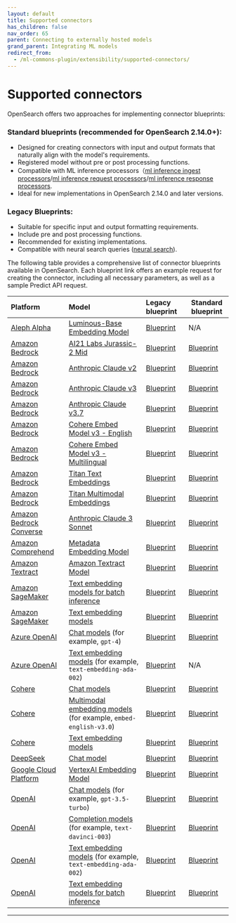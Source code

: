 ```yaml
---
layout: default
title: Supported connectors
has_children: false
nav_order: 65
parent: Connecting to externally hosted models
grand_parent: Integrating ML models
redirect_from:
  - /ml-commons-plugin/extensibility/supported-connectors/
---
```


# Supported connectors

OpenSearch offers two approaches for implementing connector blueprints:

### Standard blueprints (recommended for OpenSearch 2.14.0+):

- Designed for creating connectors with input and output formats that naturally align with the model's requirements.
- Registered model without pre or post processing functions.
- Compatible with ML inference processors（[ml inference ingest processors]({{site.url}}{{site.baseurl}}/api-reference/ingest-apis/processors/ml-inference/)/[ml inference request processors]({{site.url}}{{site.baseurl}}/search-plugins/search-pipelines/ml-inference-search-request)/[ml inference response processors]({{site.url}}{{site.baseurl}}/search-plugins/search-pipelines/ml-inference-search-response).
- Ideal for new implementations in OpenSearch 2.14.0 and later versions.

### Legacy Blueprints:

- Suitable for specific input and output formatting requirements.
- Include pre and post processing functions.
- Recommended for existing implementations.
- Compatible with neural search queries ([neural search]({{site.url}}{{site.baseurl}}/neural-search-plugin/index/)).

The following table provides a comprehensive list of connector blueprints available in OpenSearch. Each blueprint link offers an example request for creating the connector, including all necessary parameters, as well as a sample Predict API request.

| Platform                                                                                                     | Model                                                                                                                                                                   | Legacy blueprint                                                                                                                                                             | Standard blueprint                                                                                                                                                                                       |
|:-------------------------------------------------------------------------------------------------------------|:------------------------------------------------------------------------------------------------------------------------------------------------------------------------|:-----------------------------------------------------------------------------------------------------------------------------------------------------------------------------|----------------------------------------------------------------------------------------------------------------------------------------------------------------------------------------------------------|
| [Aleph Alpha](https://aleph-alpha.com/)                                                                      | [Luminous-Base Embedding Model](https://docs.aleph-alpha.com/api/semantic-embed/)                                                                                       | [Blueprint](https://github.com/opensearch-project/ml-commons/blob/2.x/docs/remote_inference_blueprints/aleph_alpha_connector_luminous_base_embedding_blueprint.md)           | N/A                                                                                                                                                                                                      |
| [Amazon Bedrock](https://aws.amazon.com/bedrock/)                                                            | [AI21 Labs Jurassic-2 Mid](https://aws.amazon.com/bedrock/jurassic/)                                                                                                    | [Blueprint](https://github.com/opensearch-project/ml-commons/blob/2.x/docs/remote_inference_blueprints/bedrock_connector_ai21labs_jurassic_blueprint.md)                     | [Blueprint](https://github.com/opensearch-project/ml-commons/blob/2.x/docs/remote_inference_blueprints/bedrock_connector_ai21labs_jurassic_blueprint.md)                                                 |
| [Amazon Bedrock](https://aws.amazon.com/bedrock/)                                                            | [Anthropic Claude v2](https://aws.amazon.com/bedrock/claude/)                                                                                                           | [Blueprint](https://github.com/opensearch-project/ml-commons/blob/2.x/docs/remote_inference_blueprints/bedrock_connector_anthropic_claude_blueprint.md)                      | [Blueprint](https://github.com/opensearch-project/ml-commons/blob/2.x/docs/remote_inference_blueprints/bedrock_connector_anthropic_claude_blueprint.md)                                                  |
| [Amazon Bedrock](https://aws.amazon.com/bedrock/)                                                            | [Anthropic Claude v3](https://aws.amazon.com/bedrock/claude/)                                                                                                           | [Blueprint](https://github.com/opensearch-project/ml-commons/blob/main/docs/remote_inference_blueprints/bedrock_connector_anthropic_claude3_blueprint.md)                    | [Blueprint](https://github.com/opensearch-project/ml-commons/blob/main/docs/remote_inference_blueprints/bedrock_connector_anthropic_claude3_blueprint.md)                                                |
| [Amazon Bedrock](https://aws.amazon.com/bedrock/)                                                            | [Anthropic Claude v3.7](https://aws.amazon.com/bedrock/claude/)                                                                                                         | [Blueprint](https://github.com/opensearch-project/ml-commons/blob/main/docs/remote_inference_blueprints/bedrock_connector_anthropic_claude3.7_blueprint.md)                  | [Blueprint](https://github.com/opensearch-project/ml-commons/blob/main/docs/remote_inference_blueprints/bedrock_connector_anthropic_claude3.7_blueprint.md)                                              |
| [Amazon Bedrock](https://aws.amazon.com/bedrock/)                                                            | [Cohere Embed Model v3 - English](https://docs.aws.amazon.com/bedrock/latest/userguide/model-parameters-embed.html)                                                     | [Blueprint](https://github.com/opensearch-project/ml-commons/blob/main/docs/remote_inference_blueprints/bedrock_connector_cohere_cohere.embed-english-v3_blueprint.md)       | [Blueprint](https://github.com/opensearch-project/ml-commons/blob/main/docs/remote_inference_blueprints/standard_blueprints/bedrock_connector_cohere_cohere.embed-english-v3_standard_blueprint.md)      |
| [Amazon Bedrock](https://aws.amazon.com/bedrock/)                                                            | [Cohere Embed Model v3 - Multilingual](https://docs.aws.amazon.com/bedrock/latest/userguide/model-parameters-embed.html)                                                | [Blueprint](https://github.com/opensearch-project/ml-commons/blob/main/docs/remote_inference_blueprints/bedrock_connector_cohere_cohere.embed-multilingual-v3_blueprint.md)  | [Blueprint](https://github.com/opensearch-project/ml-commons/blob/main/docs/remote_inference_blueprints/standard_blueprints/bedrock_connector_cohere_cohere.embed-multilingual-v3_standard_blueprint.md) |
| [Amazon Bedrock](https://aws.amazon.com/bedrock/)                                                            | [Titan Text Embeddings](https://docs.aws.amazon.com/bedrock/latest/userguide/titan-embedding-models.html)                                                               | [Blueprint](https://github.com/opensearch-project/ml-commons/blob/2.x/docs/remote_inference_blueprints/bedrock_connector_titan_embedding_blueprint.md)                       | [Blueprint](https://github.com/opensearch-project/ml-commons/blob/main/docs/remote_inference_blueprints/standard_blueprints/bedrock_connector_titan_embedding_standard_blueprint.md)                     |
| [Amazon Bedrock](https://aws.amazon.com/bedrock/)                                                            | [Titan Multimodal Embeddings](https://docs.aws.amazon.com/bedrock/latest/userguide/titan-multiemb-models.html)                                                          | [Blueprint](https://github.com/opensearch-project/ml-commons/blob/main/docs/remote_inference_blueprints/bedrock_connector_titan_multimodal_embedding_blueprint.md)           | [Blueprint](https://github.com/opensearch-project/ml-commons/blob/main/docs/remote_inference_blueprints/standard_blueprints/bedrock_connector_titan_multimodal_embedding_standard_blueprint.md)          |
| [Amazon Bedrock Converse](https://docs.aws.amazon.com/bedrock/latest/APIReference/API_runtime_Converse.html) | [Anthropic Claude 3 Sonnet](https://aws.amazon.com/bedrock/claude/)                                                                                                     | [Blueprint](https://github.com/opensearch-project/ml-commons/blob/main/docs/remote_inference_blueprints/bedrock_connector_converse_blueprint.md)                             | [Blueprint](https://github.com/opensearch-project/ml-commons/blob/main/docs/remote_inference_blueprints/bedrock_connector_converse_blueprint.md)                                                         |
| [Amazon Comprehend](https://aws.amazon.com/comprehend/)                                                      | [Metadata Embedding Model](https://docs.aws.amazon.com/comprehend/)                                                                                                     | [Blueprint](https://github.com/opensearch-project/ml-commons/blob/main/docs/remote_inference_blueprints/amazon_comprehend_connector_blueprint.md)                            | [Blueprint](https://github.com/opensearch-project/ml-commons/blob/main/docs/remote_inference_blueprints/amazon_comprehend_connector_blueprint.md)                                                        |
| [Amazon Textract](https://aws.amazon.com/textract/)                                                          | [Amazon Textract Model](https://docs.aws.amazon.com/textract/)                                                                                                          | [Blueprint](https://github.com/opensearch-project/ml-commons/blob/main/docs/remote_inference_blueprints/amazon_textract_connector_blueprint.md)                              | [Blueprint](https://github.com/opensearch-project/ml-commons/blob/main/docs/remote_inference_blueprints/amazon_textract_connector_blueprint.md)                                                          |
| [Amazon SageMaker](https://aws.amazon.com/sagemaker/)                                                        | [Text embedding models for batch inference](https://docs.aws.amazon.com/sagemaker/latest/APIReference/API_CreateModel.html)                                             | [Blueprint](https://github.com/opensearch-project/ml-commons/blob/main/docs/remote_inference_blueprints/batch_inference_sagemaker_connector_blueprint.md)                    | [Blueprint](https://github.com/opensearch-project/ml-commons/blob/main/docs/remote_inference_blueprints/batch_inference_sagemaker_connector_blueprint.md)                                                |
| [Amazon SageMaker](https://aws.amazon.com/sagemaker/)                                                        | [Text embedding models](https://docs.aws.amazon.com/sagemaker/latest/APIReference/API_CreateModel.html)                                                                 | [Blueprint](https://github.com/opensearch-project/ml-commons/blob/2.x/docs/remote_inference_blueprints/sagemaker_connector_blueprint.md)                                     | [Blueprint](https://github.com/opensearch-project/ml-commons/blob/2.x/docs/remote_inference_blueprints/sagemaker_connector_blueprint.md)                                                                 |
| [Azure OpenAI](https://azure.microsoft.com/en-us/products/ai-services/openai-service)                        | [Chat models](https://learn.microsoft.com/en-us/azure/ai-services/openai/concepts/models?tabs=global-standard%2Cstandard-chat-completions#gpt-4) (for example, `gpt-4`) | [Blueprint](https://github.com/opensearch-project/ml-commons/blob/main/docs/remote_inference_blueprints/azure_openai_connector_chat_blueprint.md)                            | [Blueprint](https://github.com/opensearch-project/ml-commons/blob/main/docs/remote_inference_blueprints/azure_openai_connector_chat_blueprint.md)                                                        |
| [Azure OpenAI](https://azure.microsoft.com/en-us/products/ai-services/openai-service)                        | [Text embedding models](https://learn.microsoft.com/en-us/azure/ai-services/openai/reference#embeddings) (for example, `text-embedding-ada-002`)                        | [Blueprint](https://github.com/opensearch-project/ml-commons/blob/main/docs/remote_inference_blueprints/azure_openai_connector_embedding_blueprint.md)                       | N/A                                                                                                                                                                                                      |
| [Cohere](https://cohere.com/)                                                                                | [Chat models](https://docs.cohere.com/reference/chat)                                                                                                                   | [Blueprint](https://github.com/opensearch-project/ml-commons/blob/main/docs/remote_inference_blueprints/cohere_connector_chat_blueprint.md)                                  | [Blueprint](https://github.com/opensearch-project/ml-commons/blob/main/docs/remote_inference_blueprints/cohere_connector_chat_blueprint.md)                                                              |
| [Cohere](https://cohere.com/)                                                                                | [Multimodal embedding models](https://docs.cohere.com/reference/embed) (for example, `embed-english-v3.0`)                                                              | [Blueprint](https://github.com/opensearch-project/ml-commons/blob/main/docs/remote_inference_blueprints/cohere_connector_image_embedding_blueprint.md)                       | [Blueprint](https://github.com/opensearch-project/ml-commons/blob/main/docs/remote_inference_blueprints/standard_blueprints/cohere_connector_image_embedding_standard_blueprint.md)                      |
| [Cohere](https://cohere.com/)                                                                                | [Text embedding models](https://docs.cohere.com/reference/embed)                                                                                                        | [Blueprint](https://github.com/opensearch-project/ml-commons/blob/2.x/docs/remote_inference_blueprints/cohere_connector_embedding_blueprint.md)                              | [Blueprint](https://github.com/opensearch-project/ml-commons/blob/main/docs/remote_inference_blueprints/standard_blueprints/cohere_connector_text_embedding_standard_blueprint.md)                       |
| [DeepSeek](https://www.deepseek.com/)                                                                        | [Chat model](https://api-docs.deepseek.com/api/create-chat-completion)                                                                                                  | [Blueprint](https://github.com/opensearch-project/ml-commons/blob/main/docs/remote_inference_blueprints/deepseek_connector_chat_blueprint.md)                                | [Blueprint](https://github.com/opensearch-project/ml-commons/blob/main/docs/remote_inference_blueprints/deepseek_connector_chat_blueprint.md)                                                            |
| [Google Cloud Platform](https://cloud.google.com/)                                                           | [VertexAI Embedding Model](https://cloud.google.com/vertex-ai/generative-ai/docs/embeddings/get-text-embeddings)                                                        | [Blueprint](https://github.com/opensearch-project/ml-commons/blob/main/docs/remote_inference_blueprints/gcp_vertexai_connector_embedding_blueprint.md)                       | [Blueprint](https://github.com/opensearch-project/ml-commons/blob/main/docs/remote_inference_blueprints/gcp_vertexai_connector_embedding_blueprint.md)                                                   |
| [OpenAI](https://openai.com/)                                                                                | [Chat models](https://platform.openai.com/docs/models) (for example, `gpt-3.5-turbo`)                                                                                   | [Blueprint](https://github.com/opensearch-project/ml-commons/blob/2.x/docs/remote_inference_blueprints/open_ai_connector_chat_blueprint.md)                                  | [Blueprint](https://github.com/opensearch-project/ml-commons/blob/2.x/docs/remote_inference_blueprints/open_ai_connector_chat_blueprint.md)                                                              |
| [OpenAI](https://openai.com/)                                                                                | [Completion models](https://platform.openai.com/docs/models) (for example, `text-davinci-003`)                                                                          | [Blueprint](https://github.com/opensearch-project/ml-commons/blob/2.x/docs/remote_inference_blueprints/open_ai_connector_completion_blueprint.md)                            | [Blueprint](https://github.com/opensearch-project/ml-commons/blob/2.x/docs/remote_inference_blueprints/open_ai_connector_completion_blueprint.md)                                                        |
| [OpenAI](https://openai.com/)                                                                                | [Text embedding models](https://platform.openai.com/docs/models#embeddings) (for example, `text-embedding-ada-002`)                                                     | [Blueprint](https://github.com/opensearch-project/ml-commons/blob/2.x/docs/remote_inference_blueprints/openai_connector_embedding_blueprint.md)                              | [Blueprint](https://github.com/opensearch-project/ml-commons/blob/main/docs/remote_inference_blueprints/standard_blueprints/openai_connector_embedding_standard_blueprint.md)                            |
| [OpenAI](https://openai.com/)                                                                                | [Text embedding models for batch inference](https://platform.openai.com/docs/guides/batch/overview#model-availability)                                                  | [Blueprint](https://github.com/opensearch-project/ml-commons/blob/main/docs/remote_inference_blueprints/batch_inference_openAI_connector_blueprint.md)                       | [Blueprint](https://github.com/opensearch-project/ml-commons/blob/main/docs/remote_inference_blueprints/batch_inference_openAI_connector_blueprint.md)                                                   |


---